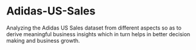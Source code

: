 # Adidas-US-Sales
Analyzing the Adidas US Sales dataset from different aspects so as to derive meaningful business insights which in turn helps in better decision making and business growth.
